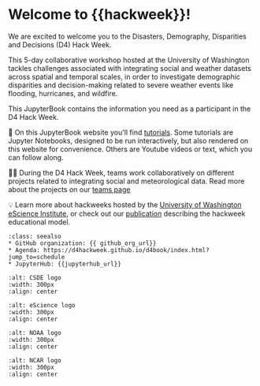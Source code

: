 # Welcome to {{hackweek}}!

We are excited to welcome you to the Disasters, Demography, Disparities and Decisions (D4) Hack Week.

This 5-day collaborative workshop hosted at the University of Washington tackles challenges associated with integrating social and weather datasets across spatial and temporal scales, in order to investigate demographic disparities and decision-making related to severe weather events like flooding, hurricanes, and wildfire.

This JupyterBook contains the information you need as a participant in the D4 Hack Week.

📖 On this JupyterBook website you'll find [tutorials](tutorials/index). Some tutorials are Jupyter Notebooks, designed to be run interactively, but also rendered on this website for convenience. Others are Youtube videos or text, which you can follow along.

👩‍💻 During the D4 Hack Week, teams work collaboratively on different projects related to integrating social and meteorological data. Read more about the projects on our [teams page](teams/index)

💡 Learn more about hackweeks hosted by the [University of Washington eScience Institute](https://uwhackweek.github.io/hackweeks-as-a-service/intro.html), or check out our [publication](https://www.pnas.org/doi/full/10.1073/pnas.1717196115) describing the hackweek educational model.

`````{admonition} Quick links for the event
:class: seealso
* GitHub organization: {{ github_org_url}}
* Agenda: https://d4hackweek.github.io/d4book/index.html?jump_to=schedule
* JupyterHub: {{jupyterhub_url}}
`````

```{image} ./img/CSDE-logo.png
:alt: CSDE logo
:width: 300px
:align: center
```

```{image} ./img/eScience-logo.png
:alt: eScience logo
:width: 300px
:align: center
```

```{image} ./img/NOAA-logo.png
:alt: NOAA logo
:width: 300px
:align: center
```

```{image} ./img/NCAR-logo.png
:alt: NCAR logo
:width: 300px
:align: center
```

